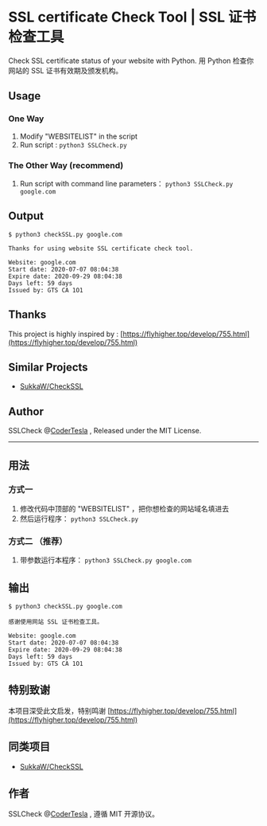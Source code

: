 # SSL certificate Check Tool | SSL 证书检查工具

Check SSL certificate status of your website with Python. 
用 Python 检查你网站的 SSL 证书有效期及颁发机构。


## Usage

### One Way
1. Modify "WEBSITELIST" in the script
2. Run script : ` python3 SSLCheck.py `

### The Other Way (recommend)
1. Run script with command line parameters： `python3 SSLCheck.py google.com`


## Output 

```
$ python3 checkSSL.py google.com

Thanks for using website SSL certificate check tool.

Website: google.com
Start date: 2020-07-07 08:04:38
Expire date: 2020-09-29 08:04:38
Days left: 59 days
Issued by: GTS CA 1O1
```


## Thanks
This project is highly inspired by : [https://flyhigher.top/develop/755.html](https://flyhigher.top/develop/755.html)

## Similar Projects
* [SukkaW/CheckSSL](https://github.com/SukkaW/CheckSSL)

## Author
SSLCheck @[CoderTesla](https://github.com/codertesla) , Released under the MIT License.

---


## 用法


### 方式一
1. 修改代码中顶部的 "WEBSITELIST" ，把你想检查的网站域名填进去
2. 然后运行程序： ` python3 SSLCheck.py `



### 方式二 （推荐）
1. 带参数运行本程序： `python3 SSLCheck.py google.com`



## 输出

```
$ python3 checkSSL.py google.com

感谢使用网站 SSL 证书检查工具。

Website: google.com
Start date: 2020-07-07 08:04:38
Expire date: 2020-09-29 08:04:38
Days left: 59 days
Issued by: GTS CA 1O1
```

## 特别致谢

本项目深受此文启发，特别鸣谢 
[https://flyhigher.top/develop/755.html](https://flyhigher.top/develop/755.html)


## 同类项目
* [SukkaW/CheckSSL](https://github.com/SukkaW/CheckSSL)

## 作者
SSLCheck @[CoderTesla](https://github.com/codertesla) , 遵循 MIT 开源协议。
